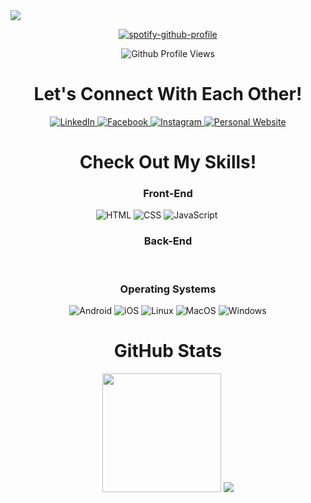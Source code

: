 <img src="https://capsule-render.vercel.app/api?text=Hello%20There%20👋&desc=I&animation=fadeIn&&fontColor=f5f5f5&type=waving&color=0:1db954,50:44ffb0,100:1db954,&height=150&fontSize=100"/>

<div align="center">

  [![spotify-github-profile](https://spotify-github-profile.vercel.app/api/view?uid=venaplayz&cover_image=true&theme=natemoo-re&background_color=121212&interchange=true&bar_color=1db954&bar_color_cover=true)](https://spotify-github-profile.vercel.app/api/view?uid=venaplayz&redirect=true)

  <img src="https://komarev.com/ghpvc/?username=andy1uu&style=for-the-badge&color=1db954&label=PROFILE+VIEWS" alt="Github Profile Views">

</div>

<h1 align="center">Let's Connect With Each Other!</h1>

<div align="center">

  <a href="https://www.linkedin.com/in/andyluu324/">
    <img src="https://img.shields.io/badge/LinkedIn-0077B5?style=for-the-badge&logo=linkedin&logoColor=white" alt="LinkedIn"/>
  </a>
  <a href="https://www.facebook.com/andy1uu/">
    <img src="https://img.shields.io/badge/Facebook-1877F2?style=for-the-badge&logo=facebook&logoColor=white" alt="Facebook"/>
  </a>
  <a href="https://www.instagram.com/andy.1uu/">
    <img src="https://img.shields.io/badge/Instagram-E4405F?style=for-the-badge&logo=instagram&logoColor=white" alt="Instagram"/>
  </a>
  <a href="https://andy1uu.github.io">
    <img src="https://img.shields.io/badge/website-000000?style=for-the-badge&logo=About.me&logoColor=white" alt="Personal Website"/>
  </a>

</div>

<h1 align="center">Check Out My Skills!</h1>
<div align="center">
  <h3>Front-End</h3>
  <img src="https://img.shields.io/badge/HTML5-E34F26?style=for-the-badge&logo=html5&logoColor=white" alt="HTML"/>
  <img src="https://img.shields.io/badge/CSS3-1572B6?style=for-the-badge&logo=css3&logoColor=white" alt="CSS"/>
  <img src="https://img.shields.io/badge/JavaScript-F7DF1E?style=for-the-badge&logo=JavaScript&logoColor=white" alt="JavaScript"/>
  <img src="https://img.shields.io/badge/TypeScript-007ACC?style=for-the-badge&logo=typescript&logoColor=white
" alt=""/>
  <img src="https://img.shields.io/badge/Sass-CC6699?style=for-the-badge&logo=sass&logoColor=white" alt=""/>
  <img src="https://img.shields.io/badge/React-20232A?style=for-the-badge&logo=react&logoColor=61DAFB" alt=""/>
  <img src="https://img.shields.io/badge/Vue.js-35495E?style=for-the-badge&logo=vue.js&logoColor=4FC08D" alt=""/>
  <img src="https://img.shields.io/badge/Tailwind_CSS-38B2AC?style=for-the-badge&logo=tailwind-css&logoColor=white" alt=""/>
  <img src="https://img.shields.io/badge/Material--UI-0081CB?style=for-the-badge&logo=material-ui&logoColor=white" alt=""/>
  <img src="https://img.shields.io/badge/React_Router-CA4245?style=for-the-badge&logo=react-router&logoColor=white" alt=""/>
  <img src="https://img.shields.io/badge/Markdown-000000?style=for-the-badge&logo=markdown&logoColor=white" alt=""/>
  <img src="https://img.shields.io/badge/Jest-323330?style=for-the-badge&logo=Jest&logoColor=white
" alt=""/>
  <h3>Back-End</h3>
  <img src="https://img.shields.io/badge/Java-ED8B00?style=for-the-badge&logo=openjdk&logoColor=white" alt=""/>
  <img src="https://img.shields.io/badge/Python-3776AB?style=for-the-badge&logo=python&logoColor=white
" alt=""/>
  <img src="https://img.shields.io/badge/C-00599C?style=for-the-badge&logo=c&logoColor=white" alt=""/>
  <img src="https://img.shields.io/badge/C%2B%2B-00599C?style=for-the-badge&logo=c%2B%2B&logoColor=white" alt=""/>
  <img src="https://img.shields.io/badge/Go-00ADD8?style=for-the-badge&logo=go&logoColor=white" alt=""/>
  <img src="https://img.shields.io/badge/Ruby-CC342D?style=for-the-badge&logo=ruby&logoColor=white" alt=""/>
  <img src="https://img.shields.io/badge/Scala-DC322F?style=for-the-badge&logo=scala&logoColor=white" alt=""/>
  <img src="https://img.shields.io/badge/Rust-000000?style=for-the-badge&logo=rust&logoColor=white" alt=""/>
  <img src="https://img.shields.io/badge/Express.js-404D59?style=for-the-badge" alt=""/>
  <img src="https://img.shields.io/badge/Spring-6DB33F?style=for-the-badge&logo=spring&logoColor=white" alt=""/>
  <img src="https://img.shields.io/badge/MySQL-00000F?style=for-the-badge&logo=mysql&logoColor=white" alt=""/>
  <img src="https://img.shields.io/badge/MongoDB-4EA94B?style=for-the-badge&logo=mongodb&logoColor=white" alt=""/>
  <img src="https://img.shields.io/badge/Netlify-00C7B7?style=for-the-badge&logo=netlify&logoColor=white" alt=""/>
  <h3>Operating Systems</h3>
  <img src="https://img.shields.io/badge/Android-3DDC84?style=for-the-badge&logo=android&logoColor=white" alt="Android"/>
  <img src="https://img.shields.io/badge/iOS-000000?style=for-the-badge&logo=ios&logoColor=white" alt="iOS"/>
  <img src="https://img.shields.io/badge/Linux-FCC624?style=for-the-badge&logo=linux&logoColor=black" alt="Linux"/>
  <img src="https://img.shields.io/badge/mac%20os-000000?style=for-the-badge&logo=apple&logoColor=white" alt="MacOS"/>
  <img src="https://img.shields.io/badge/Windows-0078D6?style=for-the-badge&logo=windows&logoColor=white" alt="Windows"/>
</div>

<h1 align="center">GitHub Stats</h1>

<div align="center">
  <img height="190" src="https://readme-stats-cwvn.vercel.app/api?username=andy1uu&border_color=1db954&show_icons=true&theme=gotham">
  <img src="https://readme-stats-cwvn.vercel.app/api/top-langs/?username=andy1uu&layout=compact&langs_count=8&theme=gotham&border_color=1db954"/>
</div>
